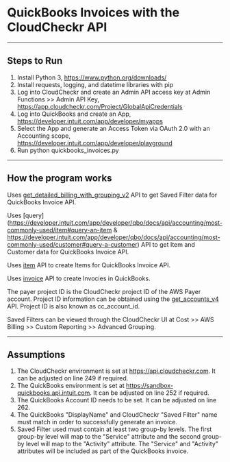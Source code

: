 # QuickBooks Invoices with the CloudCheckr API

---

## Steps to Run

1. Install Python 3, https://www.python.org/downloads/
2. Install requests, logging, and datetime libraries with pip
3. Log into CloudCheckr and create an Admin API access key at Admin Functions >> Admin API Key, https://app.cloudcheckr.com/Project/GlobalApiCredentials
5. Log into QuickBooks and create an App, https://developer.intuit.com/app/developer/myapps
6. Select the App and generate an Access Token via OAuth 2.0 with an Accounting scope, https://developer.intuit.com/app/developer/playground
7. Run python quickbooks_invoices.py <cloudcheckr-admin-api-key> <payer-project-id> <quickbooks-realm-id> <quickbooks-access-token> <customer-name>

---

## How the program works

Uses [get_detailed_billing_with_grouping_v2](https://success.cloudcheckr.com/article/7sskuffbg6-api-reference-guide#list_results_from_an_advanced_grouping_saved_filter) API to get Saved Filter data for QuickBooks Invoice API.

Uses [query](https://developer.intuit.com/app/developer/qbo/docs/api/accounting/most-commonly-used/item#query-an-item & https://developer.intuit.com/app/developer/qbo/docs/api/accounting/most-commonly-used/customer#query-a-customer) API to get Item and Customer data for QuickBooks Invoice API.

Uses [item](https://developer.intuit.com/app/developer/qbo/docs/api/accounting/most-commonly-used/item#create-an-item) API to create Items for QuickBooks Invoice API.

Uses [invoice](https://developer.intuit.com/app/developer/qbo/docs/api/accounting/most-commonly-used/invoice) API to create Invocies in QuickBooks.

The payer project ID is the CloudCheckr project ID of the AWS Payer account. Project ID information can be obtained using the [get_accounts_v4](https://success.cloudcheckr.com/article/kr5glkrmon-admin-api-reference-guide#get_accounts_v4) API. Project ID is also known as cc_account_id. 

Saved Filters can be viewed through the CloudCheckr UI at Cost >> AWS Billing >> Custom Reporting >> Advanced Grouping.

---

## Assumptions

1. The CloudCheckr environment is set at https://api.cloudcheckr.com. It can be adjusted on line 249 if required.
2. The QuickBooks environment is set at https://sandbox-quickbooks.api.intuit.com. It can be adjusted on line 252 if required.
3. The QuickBooks Account ID needs to be set. It can be adjusted on line 262.
4. The QuickBooks "DisplayName" and CloudCheckr "Saved Filter" name must match in order to successfully generate an invoice. 
5. Saved Filter used must contain at least two group-by levels. The first group-by level will map to the "Service" attribute and the second group-by level will map to the "Activity" attribute. The "Service" and "Activity" attributes will be included as part of the QuickBooks invoice. 